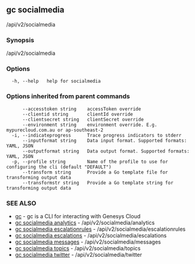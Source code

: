 ## gc socialmedia

/api/v2/socialmedia

### Synopsis

/api/v2/socialmedia

### Options

```
  -h, --help   help for socialmedia
```

### Options inherited from parent commands

```
      --accesstoken string    accessToken override
      --clientid string       clientId override
      --clientsecret string   clientSecret override
      --environment string    environment override. E.g. mypurecloud.com.au or ap-southeast-2
  -i, --indicateprogress      Trace progress indicators to stderr
      --inputformat string    Data input format. Supported formats: YAML, JSON
      --outputformat string   Data output format. Supported formats: YAML, JSON
  -p, --profile string        Name of the profile to use for configuring the cli (default "DEFAULT")
      --transform string      Provide a Go template file for transforming output data
      --transformstr string   Provide a Go template string for transforming output data
```

### SEE ALSO

* [gc](gc.html)	 - gc is a CLI for interacting with Genesys Cloud
* [gc socialmedia analytics](gc_socialmedia_analytics.html)	 - /api/v2/socialmedia/analytics
* [gc socialmedia escalationrules](gc_socialmedia_escalationrules.html)	 - /api/v2/socialmedia/escalationrules
* [gc socialmedia escalations](gc_socialmedia_escalations.html)	 - /api/v2/socialmedia/escalations
* [gc socialmedia messages](gc_socialmedia_messages.html)	 - /api/v2/socialmedia/messages
* [gc socialmedia topics](gc_socialmedia_topics.html)	 - /api/v2/socialmedia/topics
* [gc socialmedia twitter](gc_socialmedia_twitter.html)	 - /api/v2/socialmedia/twitter


